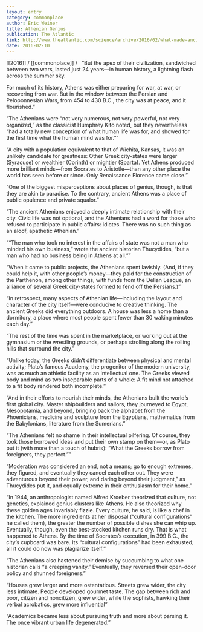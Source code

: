 ```yaml
---
layout: entry
category: commonplace
author: Eric Weiner
title: Athenian Genius
publication: The Atlantic
link: http://www.theatlantic.com/science/archive/2016/02/what-made-ancient-athens-a-city-of-genius/462009/
date: 2016-02-10
---
```


[[2016]] / [[commonplace]] / 
 
“But the apex of their civilization, sandwiched between two wars, lasted just 24 years—in human history, a lightning flash across the summer sky.

For much of its history, Athens was either preparing for war, at war, or recovering from war. But in the window between the Persian and Peloponnesian Wars, from 454 to 430 B.C., the city was at peace, and it flourished.”

“The Athenians were “not very numerous, not very powerful, not very organized,” as the classicist Humphrey Kito noted, but they nevertheless “had a totally new conception of what human life was for, and showed for the first time what the human mind was for.””

“A city with a population equivalent to that of Wichita, Kansas, it was an unlikely candidate for greatness: Other Greek city-states were larger (Syracuse) or wealthier (Corinth) or mightier (Sparta). Yet Athens produced more brilliant minds—from Socrates to Aristotle—than any other place the world has seen before or since. Only Renaissance Florence came close.”

“One of the biggest misperceptions about places of genius, though, is that they are akin to paradise. To the contrary, ancient Athens was a place of public opulence and private squalor.”

“The ancient Athenians enjoyed a deeply intimate relationship with their city. Civic life was not optional, and the Athenians had a word for those who refused to participate in public affairs: idiotes. There was no such thing as an aloof, apathetic Athenian.”

““The man who took no interest in the affairs of state was not a man who minded his own business,” wrote the ancient historian Thucydides, “but a man who had no business being in Athens at all.””

“When it came to public projects, the Athenians spent lavishly. (And, if they could help it, with other people’s money—they paid for the construction of the Parthenon, among other things, with funds from the Delian League, an alliance of several Greek city-states formed to fend off the Persians.)”

“In retrospect, many aspects of Athenian life—including the layout and character of the city itself—were conducive to creative thinking. The ancient Greeks did everything outdoors. A house was less a home than a dormitory, a place where most people spent fewer than 30 waking minutes each day.”

“The rest of the time was spent in the marketplace, or working out at the gymnasium or the wrestling grounds, or perhaps strolling along the rolling hills that surround the city.”

“Unlike today, the Greeks didn’t differentiate between physical and mental activity; Plato’s famous Academy, the progenitor of the modern university, was as much an athletic facility as an intellectual one. The Greeks viewed body and mind as two inseparable parts of a whole: A fit mind not attached to a fit body rendered both incomplete.”

“And in their efforts to nourish their minds, the Athenians built the world’s first global city. Master shipbuilders and sailors, they journeyed to Egypt, Mesopotamia, and beyond, bringing back the alphabet from the Phoenicians, medicine and sculpture from the Egyptians, mathematics from the Babylonians, literature from the Sumerians.”

“The Athenians felt no shame in their intellectual pilfering. Of course, they took those borrowed ideas and put their own stamp on them—or, as Plato put it (with more than a touch of hubris): “What the Greeks borrow from foreigners, they perfect.””

“Moderation was considered an end, not a means; go to enough extremes, they figured, and eventually they cancel each other out. They were adventurous beyond their power, and daring beyond their judgment,” as Thucydides put it, and equally extreme in their enthusiasm for their home.”

“In 1944, an anthropologist named Alfred Kroeber theorized that culture, not genetics, explained genius clusters like Athens. He also theorized why these golden ages invariably fizzle. Every culture, he said, is like a chef in the kitchen. The more ingredients at her disposal (“cultural configurations” he called them), the greater the number of possible dishes she can whip up. Eventually, though, even the best-stocked kitchen runs dry. That is what happened to Athens. By the time of Socrates’s execution, in 399 B.C., the city’s cupboard was bare. Its “cultural configurations” had been exhausted; all it could do now was plagiarize itself.”

“The Athenians also hastened their demise by succumbing to what one historian calls “a creeping vanity.” Eventually, they reversed their open-door policy and shunned foreigners.”

“Houses grew larger and more ostentatious. Streets grew wider, the city less intimate. People developed gourmet taste. The gap between rich and poor, citizen and noncitizen, grew wider, while the sophists, hawking their verbal acrobatics, grew more influential”

“Academics became less about pursuing truth and more about parsing it. The once vibrant urban life degenerated.”

